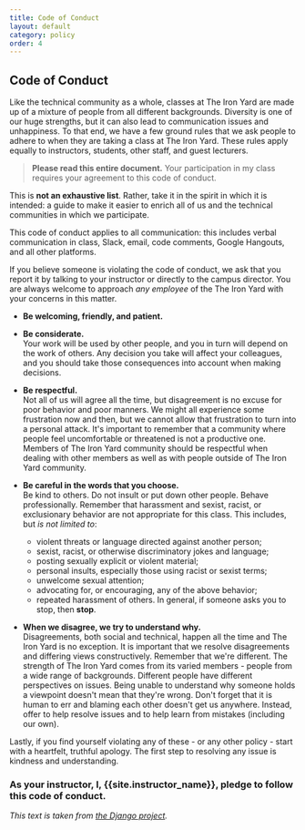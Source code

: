 ```yaml
---
title: Code of Conduct
layout: default
category: policy
order: 4
---
```


## Code of Conduct

Like the technical community as a whole, classes at The Iron Yard are made up of a mixture of people from all different backgrounds. Diversity is one of our huge strengths, but it can also lead to communication issues and unhappiness. To that end, we have a few ground rules that we ask people to adhere to when they are taking a class at The Iron Yard. These rules apply equally to instructors, students, other staff, and guest lecturers.

> **Please read this entire document.** Your participation in my class requires your agreement to this code of conduct.

This is **not an exhaustive list**. Rather, take it in the spirit in which it is intended: a guide to make it easier to enrich all of us and the technical communities in which we participate.

This code of conduct applies to all communication: this includes verbal communication in class, Slack, email, code comments, Google Hangouts, and all other platforms.

If you believe someone is violating the code of conduct, we ask that you report it by talking to your instructor or directly to the campus director. You are always welcome to approach _any employee_ of the The Iron Yard with your concerns in this matter.

* **Be welcoming, friendly, and patient.**

* **Be considerate.**  
Your work will be used by other people, and you in turn will depend on the work of others. Any decision you take will affect your colleagues, and you should take those consequences into account when making decisions.

* **Be respectful.**  
Not all of us will agree all the time, but disagreement is no excuse for poor behavior and poor manners. We might all experience some frustration now and then, but we cannot allow that frustration to turn into a personal attack. It's important to remember that a community where people feel uncomfortable or threatened is not a productive one. Members of The Iron Yard community should be respectful when dealing with other members as well as with people outside of The Iron Yard community.

* **Be careful in the words that you choose.**  
Be kind to others. Do not insult or put down other people. Behave professionally. Remember that harassment and sexist, racist, or exclusionary behavior are not appropriate for this class. This includes, but _is not limited to_:

  * violent threats or language directed against another person;
  * sexist, racist, or otherwise discriminatory jokes and language;
  * posting sexually explicit or violent material;
  * personal insults, especially those using racist or sexist terms;
  * unwelcome sexual attention;
  * advocating for, or encouraging, any of the above behavior;
  * repeated harassment of others. In general, if someone asks you to stop, then **stop**.

* **When we disagree, we try to understand why.**  
Disagreements, both social and technical, happen all the time and The Iron Yard is no exception. It is important that we resolve disagreements and differing views constructively. Remember that we're different. The strength of The Iron Yard comes from its varied members - people from a wide range of backgrounds. Different people have different perspectives on issues. Being unable to understand why someone holds a viewpoint doesn't mean that they're wrong. Don't forget that it is human to err and blaming each other doesn't get us anywhere. Instead, offer to help resolve issues and to help learn from mistakes (including our own).

Lastly, if you find yourself violating any of these - or any other policy - start with a heartfelt, truthful apology. The first step to resolving any issue is kindness and understanding.

### As your instructor, I, {{site.instructor_name}}, pledge to follow this code of conduct.

_This text is taken from [the Django project](https://www.djangoproject.com/conduct/)._
